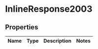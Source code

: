 # InlineResponse2003

## Properties
Name | Type | Description | Notes
------------ | ------------- | ------------- | -------------
